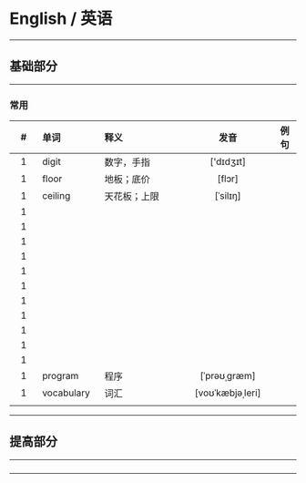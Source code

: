# English / 英语

---

## 基础部分

---

### 常用

| # | 单词 | 释义 | 发音 | 例句 |
|:---:|:---|:---|:---:|:---:|
| 1 | digit | 数字，手指 | ['dɪdʒɪt] |  |
| 1 | floor | 地板；底价 | [flɔr] |  |
| 1 | ceiling | 天花板；上限 | [ˈsilɪŋ] |  |
| 1 |  |  |  |  |
| 1 |  |  |  |  |
| 1 |  |  |  |  |
| 1 |  |  |  |  |
| 1 |  |  |  |  |
| 1 |  |  |  |  |
| 1 |  |  |  |  |
| 1 |  |  |  |  |
| 1 |  |  |  |  |
| 1 |  |  |  |  |
| 1 |  |  |  |  |
| 1 | program | 程序 | [ˈprəʊˌɡræm] |  |
| 1 | vocabulary | 词汇 | [voʊˈkæbjəˌleri] |  |
|<img width=50px/>|<img width=100px/>|<img width=200px/>|<img width=200px/>|

---

## 提高部分

---

###

---

























































